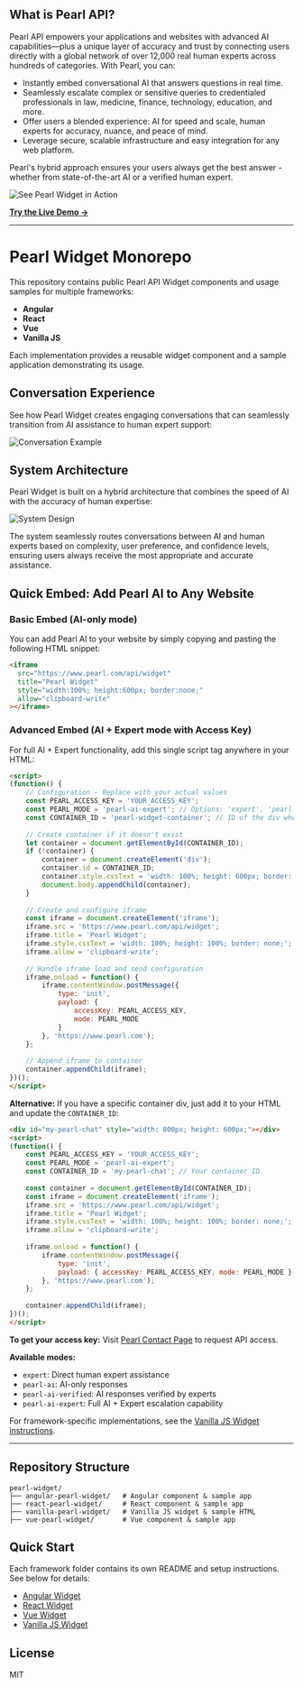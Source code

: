 ## What is Pearl API?

Pearl API empowers your applications and websites with advanced AI capabilities—plus a unique layer of accuracy and trust by connecting users directly with a global network of over 12,000 real human experts across hundreds of categories. With Pearl, you can:

- Instantly embed conversational AI that answers questions in real time.
- Seamlessly escalate complex or sensitive queries to credentialed professionals in law, medicine, finance, technology, education, and more.
- Offer users a blended experience: AI for speed and scale, human experts for accuracy, nuance, and peace of mind.
- Leverage secure, scalable infrastructure and easy integration for any web platform.

Pearl's hybrid approach ensures your users always get the best answer - whether from state-of-the-art AI or a verified human expert.

![See Pearl Widget in Action](./assets/see_it_in_action.png)

**[Try the Live Demo →](https://www.pearl.com)**

---

# Pearl Widget Monorepo

This repository contains public Pearl API Widget components and usage samples for multiple frameworks:

- **Angular**
- **React**
- **Vue**
- **Vanilla JS**

Each implementation provides a reusable widget component and a sample application demonstrating its usage.

## Conversation Experience

See how Pearl Widget creates engaging conversations that can seamlessly transition from AI assistance to human expert support:

![Conversation Example](./assets/conversation_example.png)

## System Architecture

Pearl Widget is built on a hybrid architecture that combines the speed of AI with the accuracy of human expertise:

![System Design](./assets/system_design.png)

The system seamlessly routes conversations between AI and human experts based on complexity, user preference, and confidence levels, ensuring users always receive the most appropriate and accurate assistance.

## Quick Embed: Add Pearl AI to Any Website

### Basic Embed (AI-only mode)

You can add Pearl AI to your website by simply copying and pasting the following HTML snippet:

```html
<iframe
  src="https://www.pearl.com/api/widget"
  title="Pearl Widget"
  style="width:100%; height:600px; border:none;"
  allow="clipboard-write"
></iframe>
```

### Advanced Embed (AI + Expert mode with Access Key)

For full AI + Expert functionality, add this single script tag anywhere in your HTML:

```html
<script>
(function() {
    // Configuration - Replace with your actual values
    const PEARL_ACCESS_KEY = 'YOUR_ACCESS_KEY';
    const PEARL_MODE = 'pearl-ai-expert'; // Options: 'expert', 'pearl-ai', 'pearl-ai-verified', 'pearl-ai-expert'
    const CONTAINER_ID = 'pearl-widget-container'; // ID of the div where widget should appear
    
    // Create container if it doesn't exist
    let container = document.getElementById(CONTAINER_ID);
    if (!container) {
        container = document.createElement('div');
        container.id = CONTAINER_ID;
        container.style.cssText = 'width: 100%; height: 600px; border: 1px solid #ddd;';
        document.body.appendChild(container);
    }
    
    // Create and configure iframe
    const iframe = document.createElement('iframe');
    iframe.src = 'https://www.pearl.com/api/widget';
    iframe.title = 'Pearl Widget';
    iframe.style.cssText = 'width: 100%; height: 100%; border: none;';
    iframe.allow = 'clipboard-write';
    
    // Handle iframe load and send configuration
    iframe.onload = function() {
        iframe.contentWindow.postMessage({
            type: 'init',
            payload: {
                accessKey: PEARL_ACCESS_KEY,
                mode: PEARL_MODE
            }
        }, 'https://www.pearl.com');
    };
    
    // Append iframe to container
    container.appendChild(iframe);
})();
</script>
```

**Alternative:** If you have a specific container div, just add it to your HTML and update the `CONTAINER_ID`:

```html
<div id="my-pearl-chat" style="width: 800px; height: 600px;"></div>
<script>
(function() {
    const PEARL_ACCESS_KEY = 'YOUR_ACCESS_KEY';
    const PEARL_MODE = 'pearl-ai-expert';
    const CONTAINER_ID = 'my-pearl-chat'; // Your container ID
    
    const container = document.getElementById(CONTAINER_ID);
    const iframe = document.createElement('iframe');
    iframe.src = 'https://www.pearl.com/api/widget';
    iframe.title = 'Pearl Widget';
    iframe.style.cssText = 'width: 100%; height: 100%; border: none;';
    iframe.allow = 'clipboard-write';
    
    iframe.onload = function() {
        iframe.contentWindow.postMessage({
            type: 'init',
            payload: { accessKey: PEARL_ACCESS_KEY, mode: PEARL_MODE }
        }, 'https://www.pearl.com');
    };
    
    container.appendChild(iframe);
})();
</script>
```

**To get your access key:** Visit [Pearl Contact Page](https://www.pearl.com/contact) to request API access.

**Available modes:**
- `expert`: Direct human expert assistance
- `pearl-ai`: AI-only responses  
- `pearl-ai-verified`: AI responses verified by experts
- `pearl-ai-expert`: Full AI + Expert escalation capability

For framework-specific implementations, see the [Vanilla JS Widget instructions](./vanilla-pearl-widget/README.md).

---

## Repository Structure

```
pearl-widget/
├── angular-pearl-widget/   # Angular component & sample app
├── react-pearl-widget/     # React component & sample app
├── vanilla-pearl-widget/   # Vanilla JS widget & sample HTML
├── vue-pearl-widget/       # Vue component & sample app
```

## Quick Start

Each framework folder contains its own README and setup instructions. See below for details:

- [Angular Widget](./angular-pearl-widget/README.md)
- [React Widget](./react-pearl-widget/pearl-widget/README.md)
- [Vue Widget](./vue-pearl-widget/pearl-widget/README.md)
- [Vanilla JS Widget](./vanilla-pearl-widget/README.md)

## License

MIT
